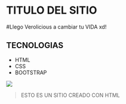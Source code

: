 # TITULO DEL SITIO
#Llego Verolicious a cambiar tu VIDA xd!

## TECNOLOGIAS
- HTML
- CSS
- BOOTSTRAP

[![](https://upload.wikimedia.org/wikipedia/commons/thumb/6/61/HTML5_logo_and_wordmark.svg/512px-HTML5_logo_and_wordmark.svg.png)](https://upload.wikimedia.org/wikipedia/commons/thumb/6/61/HTML5_logo_and_wordmark.svg/512px-HTML5_logo_and_wordmark.svg.png)

> ESTO ES UN SITIO CREADO CON HTML
